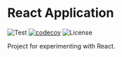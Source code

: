 React Application
=================
![Test](https://github.com/Toshik1978/react_app/workflows/Test/badge.svg)
[![codecov](https://codecov.io/gh/Toshik1978/react_app/branch/master/graph/badge.svg?token=DU8R2Z4H56)](https://codecov.io/gh/Toshik1978/react_app)
![License](https://img.shields.io/github/license/Toshik1978/react_app)

Project for experimenting with React.
